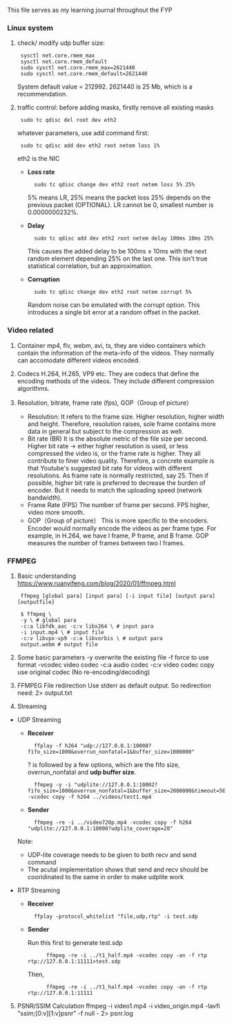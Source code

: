This file serves as my learning journal throughout the FYP

### Linux system
1. check/ modify udp buffer size:

        sysctl net.core.rmem_max
        sysctl net.core.rmem_default
        sudo sysctl net.core.rmem_max=2621440
        sudo sysctl net.core.rmem_default=2621440

    System default value = 212992. 2621440 is 25 Mb, which is a recommendation.
2. traffic control:
    before adding masks, firstly remove all existing masks

        sudo tc qdisc del root dev eth2

    whatever parameters, use add command first:

        sudo tc qdisc add dev eth2 root netem loss 1%

    eth2 is the NIC
    - **Loss rate**

            sudo tc qdisc change dev eth2 root netem loss 5% 25%

        5% means LR, 25% means the packet loss 25% depends on the previous packet (OPTIONAL). LR cannot be 0, smallest number
        is 0.0000000232%.
    - **Delay**

            sudo tc qdisc add dev eth2 root netem delay 100ms 10ms 25%

        This causes the added delay to be 100ms ± 10ms with the next random element depending 25% on the last one. This isn't true statistical correlation, but an approximation.
    - **Corruption**

            sudo tc qdisc change dev eth2 root netem corrupt 5%

        Random noise can be emulated with the corrupt option. This introduces a single bit error at a random offset in the packet.
### Video related

1. Container
mp4, flv, webm, avi, ts, they are video containers which contain the information of the meta-info of the videos. They normally can accomodate different videos encoded. 

2. Codecs
H.264, H.265, VP9 etc. They are codecs that define the encoding methods of the videos. They include different compression algorithms.

3. Resolution, bitrate, frame rate (fps), GOP（Group of picture）
    - Resolution:
    It refers to the frame size. Higher resolution, higher width and height. Therefore,     resolution raises,  sole frame contains more data in general but subject to the compression as well.
    - Bit rate (BR)
    It is the absolute metric of the file size per second. Higher bit rate -> either higher resolution is used, or less compressed the video is, or the frame rate is higher. They all contribute to finer video quality.
    Therefore, a concrete example is that Youtube's suggested bit rate for videos with different resolutions. As frame rate is normally restricted, say 25. Then if possible, higher bit rate is preferred to decrease the burden of encoder. But it needs to match the uploading speed (network bandwidth).
    - Frame Rate (FPS)
    The number of frame per second. FPS higher, video more smooth. 
    - GOP（Group of picture）
    This is more specific to the encoders. Encoder would normally encode the videos as per frame type. For example, in  H.264, we have I frame, P frame, and B frame. GOP measures the number of frames between two I frames.

### FFMPEG

1. Basic understanding
https://www.ruanyifeng.com/blog/2020/01/ffmpeg.html

        ffmpeg [global para] [input para] [-i input file] [output para] [outputfile]

        $ ffmpeg \
        -y \ # global para
        -c:a libfdk_aac -c:v libx264 \ # input para
        -i input.mp4 \ # input file
        -c:v libvpx-vp9 -c:a libvorbis \ # output para
        output.webm # output file

2. Some basic parameters
        -y overwrite the existing file
        -f force to use format
        -vcodec video codec
        -c:a audio codec
        -c:v video codec
        copy use original codec (No re-encoding/decoding)

3. FFMPEG File redirection
    Use stderr as default output. So redirection need: 2> output.txt

4. Streaming
- UDP Streaming
    - **Receiver**

            ffplay -f h264 "udp://127.0.0.1:10000?fifo_size=1000&overrun_nonfatal=1&buffer_size=1000000"
            
        ? is followed by a few options, which are the fifo size, overrun_nonfatal and **udp buffer size**.

            ffmpeg -y -i "udplite://127.0.0.1:10002?fifo_size=1000&overrun_nonfatal=1&buffer_size=2000000&timeout=5000000" -vcodec copy -f h264 ../videos/test1.mp4

    - **Sender**

            ffmpeg -re -i ../video720p.mp4 -vcodec copy -f h264 "udplite://127.0.0.1:10000?udplite_coverage=20"
    Note:     
    - UDP-lite coverage needs to be given to both recv and send command
    - The acutal implementation shows that send and recv should be cooridinated to the same in order to make udplite work


- RTP Streaming
    - **Receiver**

            ffplay -protocol_whitelist "file,udp,rtp" -i test.sdp 

    - **Sender**

        Run this first to generate test.sdp

                ffmpeg -re -i ../t1_half.mp4 -vcodec copy -an -f rtp rtp://127.0.0.1:11111>test.sdp

        Then,
            
                ffmpeg -re -i ../t1_half.mp4 -vcodec copy -an -f rtp rtp://127.0.0.1:11111

5. PSNR/SSIM Calculation
        ffmpeg -i video1.mp4 -i video_origin.mp4 -lavfi  "ssim;[0:v][1:v]psnr" -f null - 2> psnr.log

